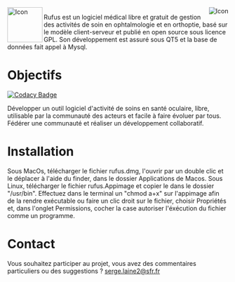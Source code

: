 <img align=left src="https://www.rufusvision.org/uploads/9/8/0/3/98038824/rufus2_11.png" width='80' alt='Icon'>
<img align=right src="https://travis-ci.org/ukinoki/Rufus.svg?branch=master" alt='Icon'>

Rufus est un logiciel médical libre et gratuit de gestion des activités de soin en ophtalmologie et en orthoptie, 
basé sur le modèle client-serveur et publié en open source sous licence GPL. Son développement est assuré sous QT5 et la base de données fait appel à Mysql.

# Objectifs

[![Codacy Badge](https://api.codacy.com/project/badge/Grade/d1e0fc08281d47c39fb3114c045b94e9)](https://app.codacy.com/app/ukinoki/Rufus?utm_source=github.com&utm_medium=referral&utm_content=ukinoki/Rufus&utm_campaign=Badge_Grade_Dashboard)

Développer un outil logiciel d'activité de soins en santé oculaire, libre, utilisable par la communauté des acteurs et facile à faire évoluer par tous.
Fédérer une communauté et réaliser un développement collaboratif.

# Installation
Sous MacOs, télécharger le fichier rufus.dmg, l'ouvrir par un double clic et le déplacer à l'aide du finder, dans le dossier Applications de Macos.
Sous Linux, télécharger le fichier rufus.Appimage et copier le dans le dossier "/usr/bin". Effectuez dans le terminal un "chmod a+x" sur l'appimage afin de la rendre exécutable ou faire un clic droit sur le fichier, choisir Propriétés et, dans l'onglet Permissions, cocher la case autoriser l'éxécution du fichier comme un programme.

# Contact
Vous souhaitez participer au projet, vous avez des commentaires particuliers ou des suggestions ?
serge.laine2@sfr.fr
